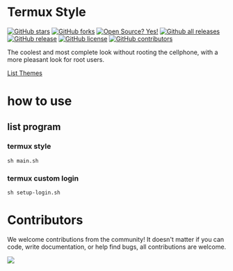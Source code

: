 # Termux Style

[![GitHub stars](https://img.shields.io/github/stars/ryugenxd/Termux-style.svg?style=social&label=Star&maxAge=2592000)](https://GitHub.com/ryugenxd/Termux-style/stargazers/)
[![GitHub forks](https://img.shields.io/github/forks/ryugenxd/Termux-style.svg?style=social&label=Fork&maxAge=2592000)](https://GitHub.com/ryugenxd/Termux-style/network/)
[![Open Source? Yes!](https://badgen.net/badge/Open%20Source%20%3F/Yes%21/blue?icon=github)](https://github.com/ryugenxd/Termux-style/)
[![Github all releases](https://img.shields.io/github/downloads/ryugenxd/Termux-style/total.svg)](https://GitHub.com/ryugenxd/Termux-style/releases/)
[![GitHub release](https://img.shields.io/github/release/ryugenxd/Termux-style.svg)](https://GitHub.com/ryugenxd/Termux-style/releases/)
[![GitHub license](https://img.shields.io/github/license/ryugenxd/Termux-style.svg)](https://github.com/ryugenxd/Termux-style/blob/main/LICENSE)
[![GitHub contributors](https://img.shields.io/github/contributors/ryugenxd/Termux-style.svg)](https://GitHub.com/ryugenxd/Termux-style/graphs/contributors/)

The coolest and most complete look without rooting the cellphone, with a more pleasant look for root users.

<a href="./THEMES.md">List Themes</a>

# how to use

## list program

### termux style
```shell
sh main.sh
```

### termux custom login
```shell
sh setup-login.sh
```

# Contributors
We welcome contributions from the community! It doesn't matter if you can code, write documentation, or help find bugs,
all contributions are welcome.

<a href="https://github.com/ryugenxd/Termux-style/graphs/contributors">
  <img src="https://contrib.rocks/image?repo=ryugenxd/Termux-style" />
</a>
